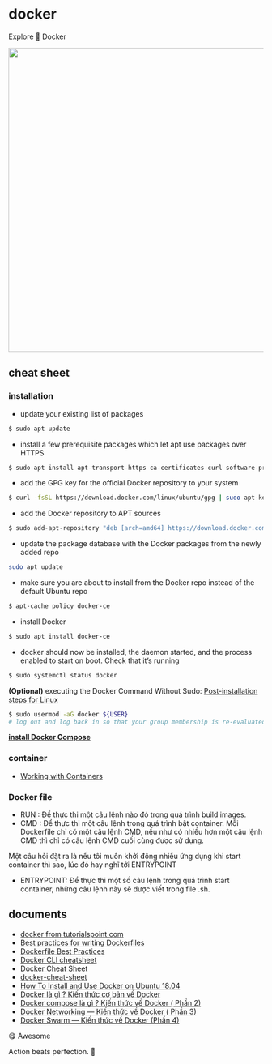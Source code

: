 # docker

Explore 🐳 Docker

<p align="center">
  <img src="https://techtalk.vn/wp-content/uploads/2018/11/1-JAJ910fg52ODIRZjHXASBQ-696x321.png" width="600"/>
</p>

## cheat sheet

### installation

- update your existing list of packages

```sh
$ sudo apt update
```

- install a few prerequisite packages which let apt use packages over HTTPS

```sh
$ sudo apt install apt-transport-https ca-certificates curl software-properties-common
```

- add the GPG key for the official Docker repository to your system

```sh
$ curl -fsSL https://download.docker.com/linux/ubuntu/gpg | sudo apt-key add -
```

- add the Docker repository to APT sources

```sh
$ sudo add-apt-repository "deb [arch=amd64] https://download.docker.com/linux/ubuntu bionic stable"
```

- update the package database with the Docker packages from the newly added repo

```sh
sudo apt update
```

- make sure you are about to install from the Docker repo instead of the default Ubuntu repo

```sh
$ apt-cache policy docker-ce
```

- install Docker

```sh
$ sudo apt install docker-ce
```

- docker should now be installed, the daemon started, and the process enabled to start on boot. Check that it’s running

```sh
$ sudo systemctl status docker
```

**(Optional)** executing the Docker Command Without Sudo: [Post-installation steps for Linux](https://docs.docker.com/install/linux/linux-postinstall/)

```sh
$ sudo usermod -aG docker ${USER}
# log out and log back in so that your group membership is re-evaluated
```

**[install Docker Compose](https://docs.docker.com/compose/install/)**

### container

- [Working with Containers](https://www.tutorialspoint.com/docker/docker_working_with_containers.htm)

### Docker file

- RUN : Để thực thi một câu lệnh nào đó trong quá trình build images.
- CMD : Để thực thi một câu lệnh trong quá trình bật container.
Mỗi Dockerfile chỉ có một câu lệnh CMD, nếu như có nhiều hơn một câu lệnh CMD thì chỉ có câu lệnh CMD cuối cùng được sử dụng.

Một câu hỏi đặt ra là nếu tôi muốn khởi động nhiều ứng dụng khi start container thì sao, lúc đó hay nghĩ tới ENTRYPOINT

- ENTRYPOINT: Để thực thi một số câu lệnh trong quá trình start container, những câu lệnh này sẽ được viết trong file .sh.


## documents

- [docker from tutorialspoint.com](https://www.tutorialspoint.com/docker/index.htm)
- [Best practices for writing Dockerfiles](https://docs.docker.com/develop/develop-images/dockerfile_best-practices/)
- [Dockerfile Best Practices](http://crosbymichael.com/dockerfile-best-practices.html)
- [Docker CLI cheatsheet](https://devhints.io/docker)
- [Docker Cheat Sheet](./docker-cheat-sheet.pdf)
- [docker-cheat-sheet](https://github.com/wsargent/docker-cheat-sheet)
- [How To Install and Use Docker on Ubuntu 18.04](https://www.digitalocean.com/community/tutorials/how-to-install-and-use-docker-on-ubuntu-18-04)
- [Docker là gì ? Kiến thức cơ bản về Docker](https://medium.com/@phamducquan/docker-l%C3%A0-g%C3%AC-ki%E1%BA%BFn-th%E1%BB%A9c-c%C6%A1-b%E1%BA%A3n-v%E1%BB%81-docker-13c6efc4aefe)
- [Docker compose là gì ? Kiến thức về Docker ( Phần 2)](https://medium.com/@phamducquan/docker-compose-l%C3%A0-g%C3%AC-ki%E1%BA%BFn-th%E1%BB%A9c-v%E1%BB%81-docker-ph%E1%BA%A7n-2-3eb546e6c846)
- [Docker Networking — Kiến thức về Docker ( Phần 3)](https://medium.com/@phamducquan/docker-networking-ki%E1%BA%BFn-th%E1%BB%A9c-v%E1%BB%81-docker-ph%E1%BA%A7n-3-94dd36138fdb)
- [Docker Swarm — Kiến thức về Docker (Phần 4)](https://medium.com/@phamducquan/docker-swarm-ki%E1%BA%BFn-th%E1%BB%A9c-v%E1%BB%81-docker-ph%E1%BA%A7n-4-e698e99b92f8)

😋 Awesome

<!-- INSPIRATIONAL_QUOTE_START -->
Action beats perfection.
🦄
<!-- INSPIRATIONAL_QUOTE_END -->
